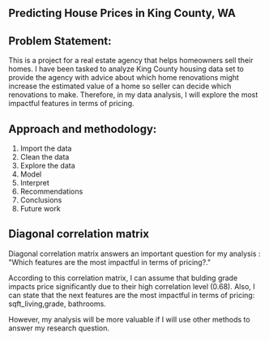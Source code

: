 ## Predicting House Prices in King County, WA

## Problem Statement:

This is a project for a real estate agency that helps homeowners sell their homes. I have been tasked to analyze King County housing data set to provide the agency with advice about which home renovations might increase the estimated value of a home so seller can decide which renovations to make. Therefore, in my data analysis, I will explore the most impactful features in terms of pricing.

## Approach and methodology:

1. Import the data
2. Clean the data
3. Explore the data
4. Model 
5. Interpret
6. Recommendations
7. Conclusions
8. Future work

## Diagonal correlation matrix

Diagonal correlation matrix answers an important question for my analysis : "Which features are the most impactful in terms of pricing?."

According to this correlation matrix, I can assume that bulding grade impacts price significantly due to their high correlation level (0.68). Also, I can state that the next features are the most impactful in terms of pricing: sqft_living,grade, bathrooms.

However, my analysis will be more valuable if I will use other methods to answer my research question.














